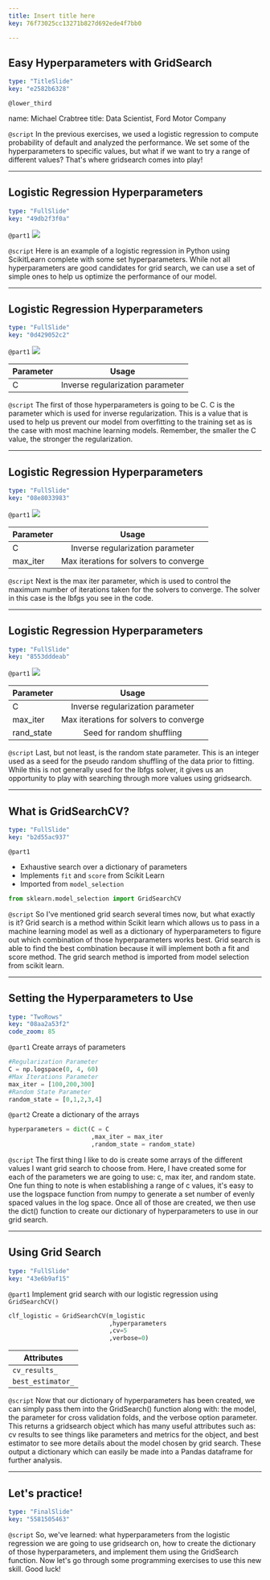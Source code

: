 ```yaml
---
title: Insert title here
key: 76f73025cc13271b827d692ede4f7bb0

---
```

## Easy Hyperparameters with GridSearch

```yaml
type: "TitleSlide"
key: "e2582b6328"
```

`@lower_third`

name: Michael Crabtree
title: Data Scientist, Ford Motor Company


`@script`
In the previous exercises, we used a logistic regression to compute probability of default and analyzed the performance.
We set some of the hyperparameters to specific values, but what if we want to try a range of different values?
That's where gridsearch comes into play!


---
## Logistic Regression Hyperparameters

```yaml
type: "FullSlide"
key: "49db2f3f0a"
```

`@part1`
![](https://assets.datacamp.com/production/repositories/4760/datasets/9e1b32b308b688ee903b5ff0aee5455be1c5276e/logi_reg_blank.PNG)


`@script`
Here is an example of a logistic regression in Python using ScikitLearn complete with some set hyperparameters.
While not all hyperparameters are good candidates for grid search, we can use a set of simple ones to help us optimize the performance of our model.


---
## Logistic Regression Hyperparameters

```yaml
type: "FullSlide"
key: "0d429052c2"
```

`@part1`
![](https://assets.datacamp.com/production/repositories/4760/datasets/cb137dc0a088452d41dc3f41a92199dbfb1a3be9/logi_reg_c.PNG)

| Parameter     | Usage           |
| ------------- |:-------------:|
| C             | Inverse regularization parameter|


`@script`
The first of those hyperparameters is going to be C.  C is the parameter which is used for inverse regularization.
This is a value that is used to help us prevent our model from overfitting to the training set as is the case with most machine learning models.  Remember, the smaller the C value, the stronger the regularization.


---
## Logistic Regression Hyperparameters

```yaml
type: "FullSlide"
key: "08e8033983"
```

`@part1`
![](https://assets.datacamp.com/production/repositories/4760/datasets/dcd6fc37e3115ce7d962e56cb87900de5e3d49a9/logi_reg_maxiter.PNG)

| Parameter     | Usage           |
| ------------- |:-------------:|
| C             | Inverse regularization parameter|
| max_iter    | Max iterations for solvers to converge      |


`@script`
Next is the max iter parameter, which is used to control the maximum number of iterations taken for the solvers to converge.  The solver in this case is the lbfgs you see in the code.


---
## Logistic Regression Hyperparameters

```yaml
type: "FullSlide"
key: "8553dddeab"
```

`@part1`
![](https://assets.datacamp.com/production/repositories/4760/datasets/1dfc5741e700d7e2ba3204377426644f1f0be31b/logi_reg_randstate.PNG)

| Parameter     | Usage           |
| ------------- |:-------------:|
| C             | Inverse regularization parameter|
| max_iter    | Max iterations for solvers to converge      |
| rand_state | Seed for random shuffling      |


`@script`
Last, but not least, is the random state parameter.  This is an integer used as a seed for the pseudo random shuffling of the data prior to fitting.  While this is not generally used for the lbfgs solver, it gives us an opportunity to play with searching through more values using gridsearch.


---
## What is GridSearchCV?

```yaml
type: "FullSlide"
key: "b2d55ac937"
```

`@part1`
- Exhaustive search over a dictionary of parameters
- Implements `fit` and `score` from Scikit Learn
- Imported from `model_selection`
```python
from sklearn.model_selection import GridSearchCV
```


`@script`
So I've mentioned grid search several times now, but what exactly is it?
Grid search is a method within Scikit learn which allows us to pass in a machine learning model as well as a dictionary of hyperparameters to figure out which combination of those hyperparameters works best.
Grid search is able to find the best combination because it will implement both a fit and score method.
The grid search method is imported from model selection from scikit learn.


---
## Setting the Hyperparameters to Use

```yaml
type: "TwoRows"
key: "08aa2a53f2"
code_zoom: 85
```

`@part1`
Create arrays of parameters
```python
#Regularization Parameter
C = np.logspace(0, 4, 60)
#Max Iterations Parameter
max_iter = [100,200,300]
#Random State Parameter
random_state = [0,1,2,3,4]
```


`@part2`
Create a dictionary of the arrays
```python
hyperparameters = dict(C = C
                       ,max_iter = max_iter
                       ,random_state = random_state)
```


`@script`
The first thing I like to do is create some arrays of the different values I want grid search to choose from.
Here, I have created some for each of the parameters we are going to use: c, max iter, and random state.  One fun thing to note is when establishing a range of c values, it's easy to use the logspace function from numpy to generate a set number of evenly spaced values in the log space.
Once all of those are created, we then use the dict() function to create our dictionary of hyperparameters to use in our grid search.


---
## Using Grid Search

```yaml
type: "FullSlide"
key: "43e6b9af15"
```

`@part1`
Implement grid search with our logistic regression using `GridSearchCV()`
```python
clf_logistic = GridSearchCV(m_logistic
                            ,hyperparameters
                            ,cv=5
                            ,verbose=0)
```
| Attributes    |
| ------------- |
| `cv_results_`   |
| `best_estimator_`|


`@script`
Now that our dictionary of hyperparameters has been created, we can simply pass them into the GridSearch() function along with: the model, the parameter for cross validation folds, and the verbose option parameter.
This returns a gridsearch object which has many useful attributes such as: cv results to see things like parameters and metrics for the object, and best estimator to see more details about the model chosen by grid search.  These output a dictionary which can easily be made into a Pandas dataframe for further analysis.


---
## Let's practice!

```yaml
type: "FinalSlide"
key: "5581505463"
```

`@script`
So, we've learned: what hyperparameters from the logistic regression we are going to use gridsearch on, how to create the dictionary of those hyperparameters, and implement them using the GridSearch function.
Now let's go through some programming exercises to use this new skill.  Good luck!

